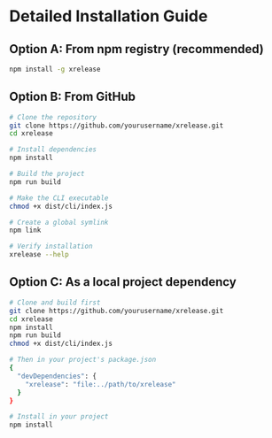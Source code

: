 # Detailed Installation Guide

## Option A: From npm registry (recommended)

```bash
npm install -g xrelease
```

## Option B: From GitHub

```bash
# Clone the repository
git clone https://github.com/yourusername/xrelease.git
cd xrelease

# Install dependencies
npm install

# Build the project
npm run build

# Make the CLI executable
chmod +x dist/cli/index.js

# Create a global symlink
npm link

# Verify installation
xrelease --help
```

## Option C: As a local project dependency

```bash
# Clone and build first
git clone https://github.com/yourusername/xrelease.git
cd xrelease
npm install
npm run build
chmod +x dist/cli/index.js

# Then in your project's package.json
{
  "devDependencies": {
    "xrelease": "file:../path/to/xrelease"
  }
}

# Install in your project
npm install
```
